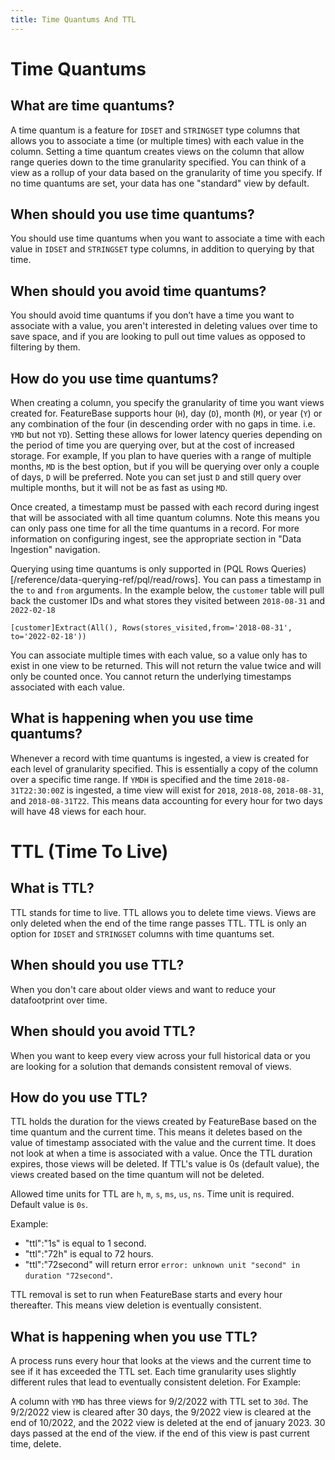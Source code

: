 ```yaml
---
title: Time Quantums And TTL
---
```


# Time Quantums
## What are time quantums?

A time quantum is a feature for `IDSET` and `STRINGSET` type columns that allows you to associate a time (or multiple times) with each value in the column. Setting a time quantum creates views on the column that allow range queries down to the time granularity specified. You can think of a view as a rollup of your data based on the granularity of time you specify. If no time quantums are set, your data has one "standard" view by default.

## When should you use time quantums?

You should use time quantums when you want to associate a time with each value in `IDSET` and `STRINGSET` type columns, in addition to querying by that time.

## When should you avoid time quantums? 

You should avoid time quantums if you don’t have a time you want to associate with a value, you aren't interested in deleting values over time to save space, and if you are looking to pull out time values as opposed to filtering by them.

## How do you use time quantums?

When creating a column, you specify the granularity of time you want views created for. FeatureBase supports hour (`H`), day (`D`), month (`M`), or year (`Y`) or any combination of the four (in descending order with no gaps in time. i.e. `YMD` but not `YD`). Setting these allows for lower latency queries depending on the period of time you are querying over, but at the cost of increased storage. For example, If you plan to have queries with a range of multiple months, `MD` is the best option, but if you will be querying over only a couple of days, `D` will be preferred. Note you can set just `D` and still query over multiple months, but it will not be as fast as using `MD`.

Once created, a timestamp must be passed with each record during ingest that will be associated with all time quantum columns. Note this means you can only pass one time for all the time quantums in a record. For more information on configuring ingest, see the appropriate section in "Data Ingestion" navigation.

Querying using time quantums is only supported in (PQL Rows Queries)[/reference/data-querying-ref/pql/read/rows]. You can pass a timestamp in the `to` and `from` arguments. In the example below, the `customer` table will pull back the customer IDs and what stores they visited between `2018-08-31` and `2022-02-18`

```
[customer]Extract(All(), Rows(stores_visited,from='2018-08-31', to='2022-02-18'))
```

You can associate multiple times with each value, so a value only has to exist in one view to be returned. This will not return the value twice and will only be counted once. You cannot return the underlying timestamps associated with each value.

## What is happening when you use time quantums? 

Whenever a record with time quantums is ingested, a view is created for each level of granularity specified. This is essentially a copy of the column over a specific time range. If `YMDH` is specified and the time `2018-08-31T22:30:00Z` is ingested, a time view will exist for `2018`, `2018-08`, `2018-08-31`, and `2018-08-31T22`. This means data accounting for every hour for two days will have 48 views for each hour.

# TTL (Time To Live)
## What is TTL?
TTL stands for time to live. TTL allows you to delete time views. Views are only deleted when the end of the time range passes TTL. TTL is only an option for `IDSET` and `STRINGSET` columns with time quantums set.

## When should you use TTL?

When you don't care about older views and want to reduce your datafootprint over time.

## When should you avoid TTL?

When you want to keep every view across your full historical data or you are looking for a solution that demands consistent removal of views.

## How do you use TTL?

TTL holds the duration for the views created by FeatureBase based on the time quantum and the current time. This means it deletes based on the value of timestamp associated with the value and the current time. It does not look at when a time is associated with a value. Once the TTL duration expires, those views will be deleted. If TTL's value is 0s (default value), the views created based on the time quantum will not be deleted.

Allowed time units for TTL are `h`, `m`, `s`, `ms`, `us`, `ns`. Time unit is required. Default value is `0s`.

Example:
- "ttl":"1s" is equal to 1 second.
- "ttl":"72h" is equal to 72 hours.
- "ttl":"72second" will return error `error: unknown unit "second" in duration "72second"`.

TTL removal is set to run when FeatureBase starts and every hour thereafter. This means view deletion is eventually consistent.

## What is happening when you use TTL?

A process runs every hour that looks at the views and the current time to see if it has exceeded the TTL set. Each time granularity uses slightly different rules that lead to eventually consistent deletion. For Example:

A column with `YMD` has three views for 9/2/2022 with TTL set to `30d`. The 9/2/2022 view is cleared after 30 days, the 9/2022 view is cleared at the end of 10/2022, and the 2022 view is deleted at the end of january 2023.  30 days passed at the end of the view. if the end of this view is past current time, delete.